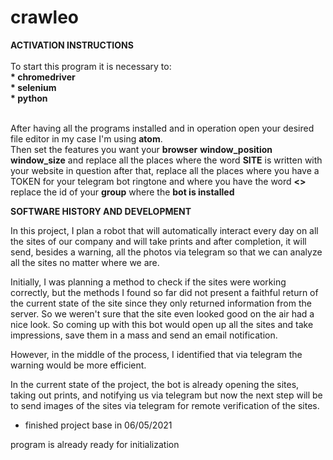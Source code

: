 # crawleo

<strong>ACTIVATION INSTRUCTIONS</strong><br>
<br>
  To start this program it is necessary to:
<br><b>* chromedriver</b>
<br><b>* selenium</b>
<br><b>* python</b>

<br>
After having all the programs installed and in operation open your desired file editor in my case I'm using <b>atom</b>.
<br>
Then set the features you want your <b>browser</b>
<b>window_position</b>
<b>window_size</b> and replace all the places where the word <b>SITE</b> is written with your website in question after that, replace all the places where you have a TOKEN for your telegram bot ringtone and where you have the word <b><<chat_id>></b> replace the id of your <b>group</b> where the <b>bot is installed</b>



<b>SOFTWARE HISTORY AND DEVELOPMENT</b>

In this project, I plan a robot that will automatically interact every day on all the sites of our company and will take prints and after completion, it will send, besides a warning, all the photos via telegram so that we can analyze all the sites no matter where we are.

Initially, I was planning a method to check if the sites were working correctly, but the methods I found so far did not present a faithful return of the current state of the site since they only returned information from the server.
So we weren't sure that the site even looked good on the air had a nice look.
So coming up with this bot would open up all the sites and take impressions, save them in a mass and send an email notification.

However, in the middle of the process, I identified that via telegram the warning would be more efficient.

In the current state of the project, the bot is already opening the sites, taking out prints, and notifying us via telegram but now the next step will be to send images of the sites via telegram for remote verification of the sites.

* finished project base in 06/05/2021

program is already ready for initialization
